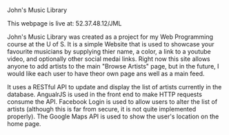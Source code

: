 John's Music Library

This webpage is live at:  52.37.48.12/JML

John's Music Library was created as a project for my Web Programming course at the U of S. It is a simple Website that is used to showcase your favourite musicians by supplying thier name, a color, a link to a youtube video, and optionally other social medai links. Right now this site allows anyone to add artists to the main "Browse Artists" page, but in the future, I would like each user to have theor own page ans well as a main feed.

It uses a RESTful API to update and display the list of artists currently in the database. AngualrJS is used in the front end to make HTTP requests consume the API. Facebook Login is used to allow users to alter the list of artists (although this is far from secure, it is not quite implemented properly). The Google Maps API is used to show the user's location on the home page.





